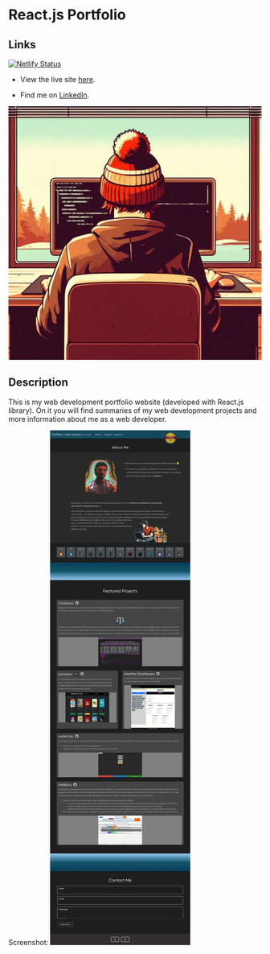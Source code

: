 # React.js Portfolio  

## Links  
  
[![Netlify Status](https://api.netlify.com/api/v1/badges/7810f763-df3d-4ea2-85b1-c419f2d7e737/deploy-status)](https://app.netlify.com/sites/johntg96/deploys)
  
* View the live site [here](https://johntg96.com/).
  
* Find me on [LinkedIn](https://www.linkedin.com/in/johntg96/).  

![coding artwork](./public/images/me_coding_art.webp)  
  
## Description  
  
This is my web development portfolio website (developed with React.js library).
On it you will find summaries of my web development projects and more information about me as a web developer.

Screenshot:
![website screenshot](./public/images/screenshot_react_portfolio.webp)

